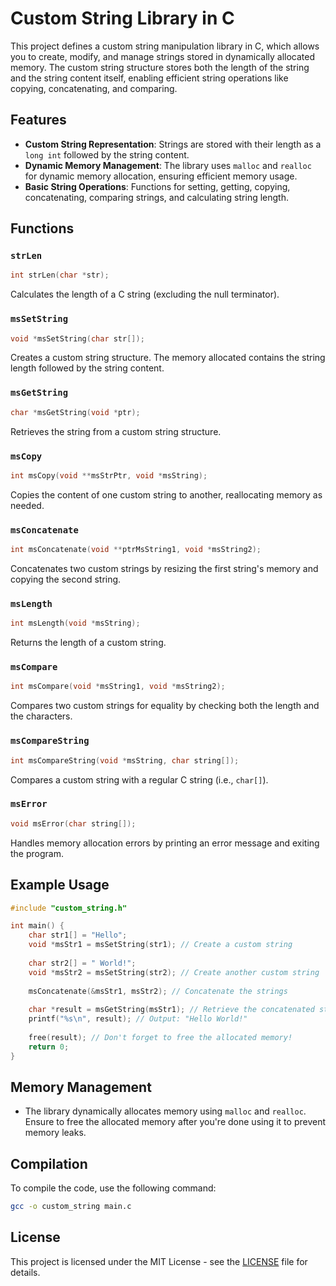 # Custom String Library in C

This project defines a custom string manipulation library in C, which allows you to create, modify, and manage strings stored in dynamically allocated memory. The custom string structure stores both the length of the string and the string content itself, enabling efficient string operations like copying, concatenating, and comparing.

## Features

- **Custom String Representation**: Strings are stored with their length as a `long int` followed by the string content.
- **Dynamic Memory Management**: The library uses `malloc` and `realloc` for dynamic memory allocation, ensuring efficient memory usage.
- **Basic String Operations**: Functions for setting, getting, copying, concatenating, comparing strings, and calculating string length.

## Functions

### `strLen`
```c
int strLen(char *str);
```
Calculates the length of a C string (excluding the null terminator).

### `msSetString`
```c
void *msSetString(char str[]);
```
Creates a custom string structure. The memory allocated contains the string length followed by the string content.

### `msGetString`
```c
char *msGetString(void *ptr);
```
Retrieves the string from a custom string structure.

### `msCopy`
```c
int msCopy(void **msStrPtr, void *msString);
```
Copies the content of one custom string to another, reallocating memory as needed.

### `msConcatenate`
```c
int msConcatenate(void **ptrMsString1, void *msString2);
```
Concatenates two custom strings by resizing the first string's memory and copying the second string.

### `msLength`
```c
int msLength(void *msString);
```
Returns the length of a custom string.

### `msCompare`
```c
int msCompare(void *msString1, void *msString2);
```
Compares two custom strings for equality by checking both the length and the characters.

### `msCompareString`
```c
int msCompareString(void *msString, char string[]);
```
Compares a custom string with a regular C string (i.e., `char[]`).

### `msError`
```c
void msError(char string[]);
```
Handles memory allocation errors by printing an error message and exiting the program.

## Example Usage

```c
#include "custom_string.h"

int main() {
    char str1[] = "Hello";
    void *msStr1 = msSetString(str1); // Create a custom string
    
    char str2[] = " World!";
    void *msStr2 = msSetString(str2); // Create another custom string
    
    msConcatenate(&msStr1, msStr2); // Concatenate the strings
    
    char *result = msGetString(msStr1); // Retrieve the concatenated string
    printf("%s\n", result); // Output: "Hello World!"
    
    free(result); // Don't forget to free the allocated memory!
    return 0;
}
```

## Memory Management

- The library dynamically allocates memory using `malloc` and `realloc`. Ensure to free the allocated memory after you're done using it to prevent memory leaks.
  
## Compilation

To compile the code, use the following command:

```bash
gcc -o custom_string main.c
```

## License

This project is licensed under the MIT License - see the [LICENSE](LICENSE) file for details.
